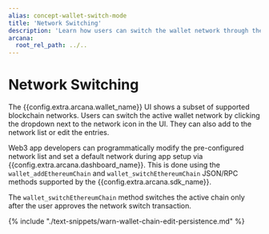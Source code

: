 ```yaml
---
alias: concept-wallet-switch-mode
title: 'Network Switching'
description: 'Learn how users can switch the wallet network through the UI, or how developers can configure it during Auth SDK setup via the dashboard.'
arcana:
  root_rel_path: ../..
---
```


# Network Switching

The {{config.extra.arcana.wallet_name}} UI shows a subset of supported blockchain networks. Users can switch the active wallet network by clicking the dropdown next to the network icon in the UI. They can also add to the network list or edit the entries.

Web3 app developers can programmatically modify the pre-configured network list and set a default network during app setup via {{config.extra.arcana.dashboard_name}}. This is done using the `wallet_addEthereumChain` and `wallet_switchEthereumChain` JSON/RPC methods supported by the {{config.extra.arcana.sdk_name}}.

The `wallet_switchEthereumChain` method switches the active chain only after the user approves the network switch transaction.

{% include "./text-snippets/warn-wallet-chain-edit-persistence.md" %}
